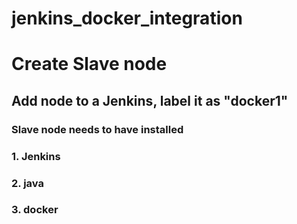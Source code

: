 # jenkins_docker_integration

# Create Slave node 
## Add node to a Jenkins, label it as "docker1"
### Slave node needs to have installed
### 1. Jenkins
### 2. java
### 3. docker
